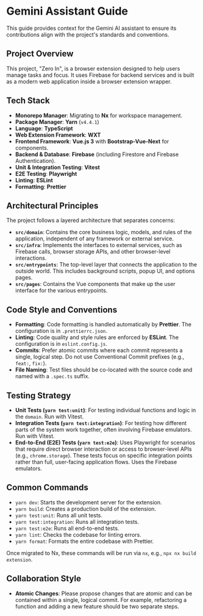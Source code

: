 # Gemini Assistant Guide

This guide provides context for the Gemini AI assistant to ensure its contributions align with the project's standards and conventions.

## Project Overview

This project, "Zero In", is a browser extension designed to help users manage tasks and focus. It uses Firebase for backend services and is built as a modern web application inside a browser extension wrapper.

## Tech Stack

- **Monorepo Manager**: Migrating to **Nx** for workspace management.
- **Package Manager**: **Yarn** (`v4.4.1`)
- **Language**: **TypeScript**
- **Web Extension Framework**: **WXT**
- **Frontend Framework**: **Vue.js 3** with **Bootstrap-Vue-Next** for components.
- **Backend & Database**: **Firebase** (including Firestore and Firebase Authentication).
- **Unit & Integration Testing**: **Vitest**
- **E2E Testing**: **Playwright**
- **Linting**: **ESLint**
- **Formatting**: **Prettier**

## Architectural Principles

The project follows a layered architecture that separates concerns:

- **`src/domain`**: Contains the core business logic, models, and rules of the application, independent of any framework or external service.
- **`src/infra`**: Implements the interfaces to external services, such as Firebase calls, browser storage APIs, and other browser-level interactions.
- **`src/entrypoints`**: The top-level layer that connects the application to the outside world. This includes background scripts, popup UI, and options pages.
- **`src/pages`**: Contains the Vue components that make up the user interface for the various entrypoints.

## Code Style and Conventions

- **Formatting**: Code formatting is handled automatically by **Prettier**. The configuration is in `.prettierrc.json`.
- **Linting**: Code quality and style rules are enforced by **ESLint**. The configuration is in `eslint.config.js`.
- **Commits**: Prefer atomic commits where each commit represents a single, logical step. Do not use Conventional Commit prefixes (e.g., `feat:`, `fix:`).
- **File Naming**: Test files should be co-located with the source code and named with a `.spec.ts` suffix.

## Testing Strategy

- **Unit Tests (`yarn test:unit`)**: For testing individual functions and logic in the `domain`. Run with Vitest.
- **Integration Tests (`yarn test:integration`)**: For testing how different parts of the system work together, often involving Firebase emulators. Run with Vitest.
- **End-to-End (E2E) Tests (`yarn test:e2e`)**: Uses Playwright for scenarios that require direct browser interaction or access to browser-level APIs (e.g., `chrome.storage`). These tests focus on specific integration points rather than full, user-facing application flows. Uses the Firebase emulators.

## Common Commands

- `yarn dev`: Starts the development server for the extension.
- `yarn build`: Creates a production build of the extension.
- `yarn test:unit`: Runs all unit tests.
- `yarn test:integration`: Runs all integration tests.
- `yarn test:e2e`: Runs all end-to-end tests.
- `yarn lint`: Checks the codebase for linting errors.
- `yarn format`: Formats the entire codebase with Prettier.

Once migrated to Nx, these commands will be run via `nx`, e.g., `npx nx build extension`.

## Collaboration Style

- **Atomic Changes**: Please propose changes that are atomic and can be contained within a single, logical commit. For example, refactoring a function and adding a new feature should be two separate steps.
